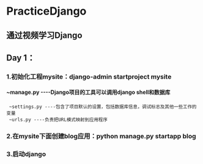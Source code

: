 # PracticeDjango

## 通过视频学习Django

## Day 1：
### 1.初始化工程mysite：django-admin startproject mysite
#### ~manage.py ----Django项目的工具可以调用django shell和数据库
     ~settings.py ----包含了项目默认的设置，包括数据库信息，调试标志及其他一些工作的变量
	 ~urls.py ----负责把URL模式映射到应用程序
### 2.在mysite下面创建blog应用：python manage.py startapp blog
### 3.启动django 